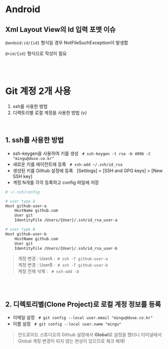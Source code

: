 # Android

## Xml Layout View의 Id 입력 포맷 이슈

```@andoid:id/{id}``` 형식일 경우 NotFileSuchException이 발생함

```@+id/{id}``` 형식으로 작성이 필요

<br>
<br>

# Git 계정 2개 사용

1. ssh를 사용한 벙법
2. 디렉토리별 로컬 계정을 사용한 방법 (v)

<br>

## 1. ssh를 사용한 방법
- ssh-keygen을 사용하여 키를 생성 &nbsp; ```# ssh-keygen -t rsa -b 4096 -C "mingu@duse.co.kr" ```
- 새로운 키를 에이전트에 등록 &nbsp; ```# ssh-add ~/.ssh/id_rsa ```
- 생성된 키를 Github 설정에 등록 &nbsp; [Settings] > [SSH and GPG keys] > [New SSH key]
- 계정 N개를 각각 등록하고 config 파일에 저장
```sh
# ~/.ssh/config

# user type A
Host github-user-a
    HostName github.com
    User git
    IdentityFile /Users/{User}/.ssh/id_rsa_user-a

# user type B
Host github-user-b
    HostName github.com
    User git
    IdentityFile /Users/{User}/.ssh/id_rsa_user-b
```

> 계정 변경 : UserA :&nbsp; ``` # ssh -T github-user-a ```   
> 계정 변경 : UserB :&nbsp; ``` # ssh -T github-user-b ```   
> 계정 전체 삭제 : &nbsp; ``` # ssh-add -D ```

<br>
<br>

## 2. 디렉토리별(Clone Project)로 로컬 계정 정보를 등록 

- 이메일 설정 &nbsp; ```# git config --local user.email "mingu@duse.co.kr" ```
- 이름 설정 &nbsp; ```# git config --local user.name "mingu" ```

> 안드로이드 스튜디오의 Github 설정에서 <b>Global</b>로 설정을 했더니 터미널에서 Global 계정 변경이 되지 않는 현상이 있으므로 체크 해제!